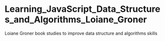 # Learning_JavaScript_Data_Structures_and_Algorithms_Loiane_Groner
 Loiane Groner book studies to improve data structure and algorithms skills 

